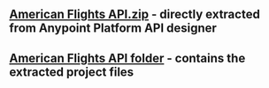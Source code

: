## [American Flights API.zip](https://github.com/PavithSudhirAP/Mulesoft-Internship-training/blob/main/Module3/American%20Flights%20API.zip) - directly extracted from Anypoint Platform API designer

## [American Flights API folder](https://github.com/PavithSudhirAP/Mulesoft-Internship-training/tree/main/Module3/American%20Flights%20API) - contains the extracted project files
